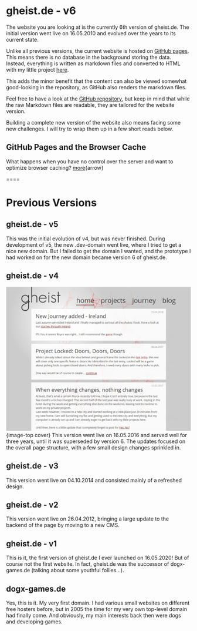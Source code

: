 # gheist.de - v6
The website you are looking at is the currently 6th version of gheist.de. The initial version went live on 16.05.2010 and evolved over the years to its current state.

Unlike all previous versions, the current website is hosted on [GitHub pages](https://pages.github.com/). This means there is no database in the background storing the data. Instead, everything is written as markdown files and converted to HTML with my little project [here](/playground/md2html/).

This adds the minor benefit that the content can also be viewed somewhat good-looking in the repository, as GitHub also renders the markdown files.

Feel free to have a look at the [GitHub repository](https://github.com/dotrey/gheist.de-pages), but keep in mind that while the raw Markdown files are readable, they are tailored for the website version.

Building a complete new version of the website also means facing some new challenges. I will try to wrap them up in a few short reads below.

## GitHub Pages and the Browser Cache
What happens when you have no control over the server and want to optimize browser caching? [more](/playground/gheist/github-pages-browser-cache/){arrow}

====

# Previous Versions

## gheist.de - v5
This was the initial evolution of v4, but was never finished. During development of v5, the new .dev-domain went live, where I tried to get a nice new domain. But I failed to get the domain I wanted, and the prototype I had worked on for the new domain became version 6 of gheist.de.

## gheist.de - v4
![gheist.de - v4](/about/history/gheistde-v4.jpg){image-top cover}
This version went live on 16.05.2016 and served well for three years, until it was superseded by version 6. The updates focused on the overall page structure, with a few small design changes sprinkled in.

## gheist.de - v3
This version went live on 04.10.2014 and consisted mainly of a refreshed design.

## gheist.de - v2
This version went live on 26.04.2012, bringing a large update to the backend of the page by moving to a new CMS.

## gheist.de - v1
This is it, the first version of gheist.de I ever launched on 16.05.2020! But of course not the first website. In fact, gheist.de was the successor of dogx-games.de (talking about some youthful follies...).

## dogx-games.de
Yes, this is it. My very first domain. I had various small websites on different free hosters before, but in 2005 the time for my very own top-level domain had finally come. And obviously, my main interests back then were dogs and developing games.